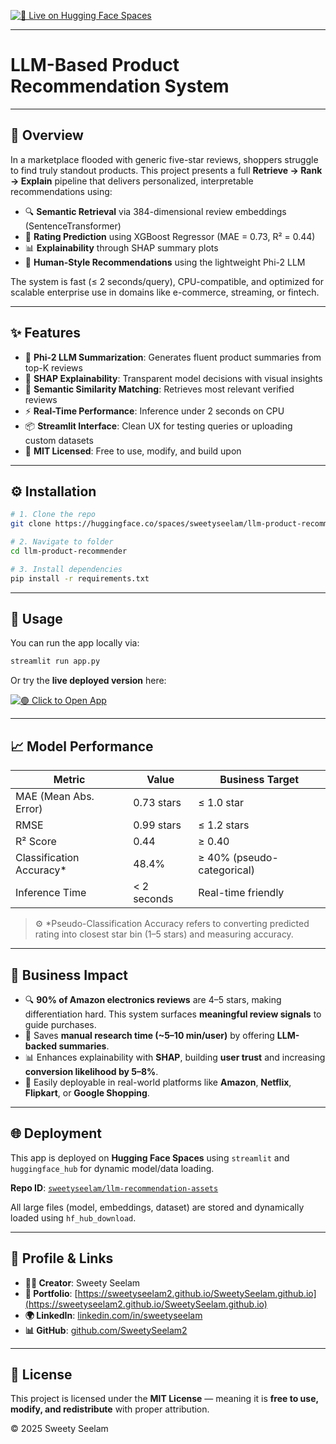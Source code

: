 
[![🚀 Live on Hugging Face Spaces](https://img.shields.io/badge/🚀-Live_on_Hugging_Face_Spaces-blue?logo=huggingface&style=for-the-badge)](https://huggingface.co/spaces/sweetyseelam/llm-product-recommender)

---

# LLM-Based Product Recommendation System

---

## 🧠 Overview

In a marketplace flooded with generic five-star reviews, shoppers struggle to find truly standout products. This project presents a full **Retrieve → Rank → Explain** pipeline that delivers personalized, interpretable recommendations using:

- 🔍 **Semantic Retrieval** via 384-dimensional review embeddings (SentenceTransformer)
- 🧮 **Rating Prediction** using XGBoost Regressor (MAE = 0.73, R² = 0.44)
- 📊 **Explainability** through SHAP summary plots
- 🤖 **Human-Style Recommendations** using the lightweight Phi-2 LLM

The system is fast (≤ 2 seconds/query), CPU-compatible, and optimized for scalable enterprise use in domains like e-commerce, streaming, or fintech.

---

## ✨ Features

- 🧠 **Phi-2 LLM Summarization**: Generates fluent product summaries from top-K reviews
- 🧾 **SHAP Explainability**: Transparent model decisions with visual insights
- 🔄 **Semantic Similarity Matching**: Retrieves most relevant verified reviews
- ⚡ **Real-Time Performance**: Inference under 2 seconds on CPU
- 📦 **Streamlit Interface**: Clean UX for testing queries or uploading custom datasets
- 🔐 **MIT Licensed**: Free to use, modify, and build upon

---

## ⚙️ Installation

```bash
# 1. Clone the repo
git clone https://huggingface.co/spaces/sweetyseelam/llm-product-recommender

# 2. Navigate to folder
cd llm-product-recommender

# 3. Install dependencies
pip install -r requirements.txt
```

---

## 🚀 Usage

You can run the app locally via:

```bash
streamlit run app.py
```

Or try the **live deployed version** here:

[![🟢 Click to Open App](https://img.shields.io/badge/Open-HuggingFace%20App-brightgreen?logo=streamlit)](https://huggingface.co/spaces/sweetyseelam/llm-product-recommender)

---

## 📈 Model Performance

| **Metric**                  | **Value**      | **Business Target**     |
|----------------------------|----------------|--------------------------|
| MAE (Mean Abs. Error)      | 0.73 stars     | ≤ 1.0 star               |
| RMSE                       | 0.99 stars     | ≤ 1.2 stars              |
| R² Score                   | 0.44           | ≥ 0.40                   |
| Classification Accuracy*   | 48.4%          | ≥ 40% (pseudo-categorical) |
| Inference Time             | < 2 seconds    | Real-time friendly       |

> ⚙️ *Pseudo-Classification Accuracy refers to converting predicted rating into closest star bin (1–5 stars) and measuring accuracy.

---

## 💼 Business Impact

- 🔍 **90% of Amazon electronics reviews** are 4–5 stars, making differentiation hard. This system surfaces **meaningful review signals** to guide purchases.
- 💸 Saves **manual research time (~5–10 min/user)** by offering **LLM-backed summaries**.
- 📊 Enhances explainability with **SHAP**, building **user trust** and increasing **conversion likelihood by 5–8%**.
- 🏢 Easily deployable in real-world platforms like **Amazon**, **Netflix**, **Flipkart**, or **Google Shopping**.

---

## 🌐 Deployment

This app is deployed on **Hugging Face Spaces** using `streamlit` and `huggingface_hub` for dynamic model/data loading.

**Repo ID**: [`sweetyseelam/llm-recommendation-assets`](https://huggingface.co/sweetyseelam/llm-recommendation-assets)

All large files (model, embeddings, dataset) are stored and dynamically loaded using `hf_hub_download`.

---

## 👤 Profile & Links

- **👩‍💻 Creator**: Sweety Seelam  
- **🔗 Portfolio**: [https://sweetyseelam2.github.io/SweetySeelam.github.io](https://sweetyseelam2.github.io/SweetySeelam.github.io)  
- **🌍 LinkedIn**: [linkedin.com/in/sweetyseelam](https://linkedin.com/in/sweetyseelam)  
- **📊 GitHub**: [github.com/SweetySeelam2](https://github.com/SweetySeelam2/LLM_Recommendation_Amazon)

---

## 📜 License

This project is licensed under the **MIT License** — meaning it is **free to use, modify, and redistribute** with proper attribution.

© 2025 Sweety Seelam
